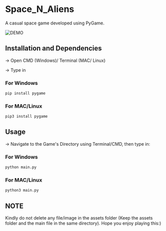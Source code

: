 # Space_N_Aliens

A casual space game developed using PyGame.

![DEMO](demo.gif)

## Installation and Dependencies

-> Open CMD (Windows)/ Terminal (MAC/ Linux)

-> Type in

### For Windows
```bash
pip install pygame
```
### For MAC/Linux
```bash
pip3 install pygame
``` 

## Usage

-> Navigate to the Game's Directory using Terminal/CMD, then type in:

### For Windows
```bash
python main.py
```
### For MAC/Linux
```bash
python3 main.py
```

## NOTE 
Kindly do not delete any file/image in the assets folder (Keep the assets folder and the main file in the same directory). Hope you enjoy playing this:)

